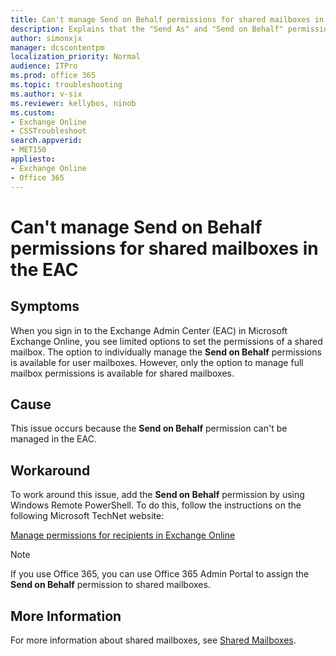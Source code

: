 ```yaml
---
title: Can't manage Send on Behalf permissions for shared mailboxes in the EAC
description: Explains that the "Send As" and "Send on Behalf" permissions are not available for shared mailboxes in Exchange Online. Provides a workaround.
author: simonxjx
manager: dcscontentpm
localization_priority: Normal
audience: ITPro
ms.prod: office 365
ms.topic: troubleshooting
ms.author: v-six
ms.reviewer: kellybos, ninob
ms.custom: 
- Exchange Online
- CSSTroubleshoot
search.appverid: 
- MET150
appliesto:
- Exchange Online
- Office 365
---
```

# Can't manage Send on Behalf permissions for shared mailboxes in the EAC

## Symptoms

When you sign in to the Exchange Admin Center (EAC) in Microsoft Exchange Online, you see limited options to set the permissions of a shared mailbox. The option to individually manage the **Send on Behalf** permissions is available for user mailboxes. However, only the option to manage full mailbox permissions is available for shared mailboxes.

## Cause

This issue occurs because the **Send on Behalf** permission can't be managed in the EAC.

## Workaround

To work around this issue, add the **Send on Behalf** permission by using Windows Remote PowerShell. To do this, follow the instructions on the following Microsoft TechNet website:

[Manage permissions for recipients in Exchange Online](/exchange/recipients-in-exchange-online/manage-permissions-for-recipients)

> [!NOTE]
> If you use Office 365, you can use Office 365 Admin Portal to assign the **Send on Behalf** permission to shared mailboxes.

## More Information

For more information about shared mailboxes, see [Shared Mailboxes](/exchange/shared-mailboxes-exchange-2013-help).